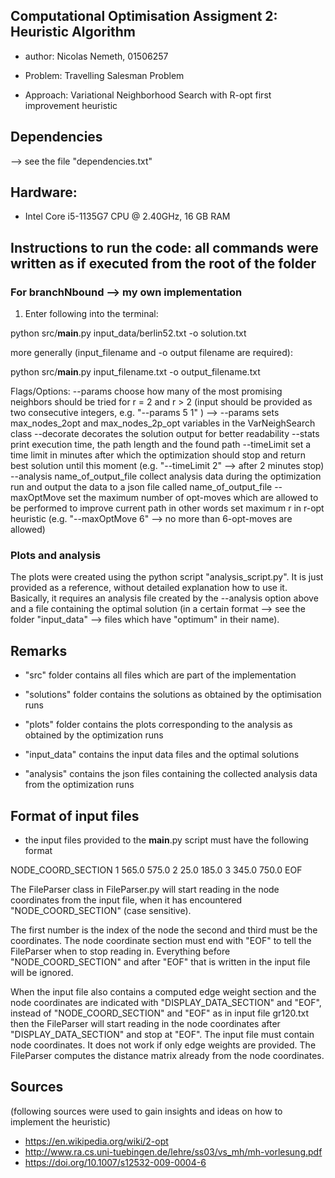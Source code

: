 ## Computational Optimisation Assigment 2: Heuristic Algorithm

- author: Nicolas Nemeth, 01506257

- Problem: Travelling Salesman Problem

- Approach: Variational Neighborhood Search with R-opt first improvement heuristic

## Dependencies

--> see the file "dependencies.txt"

## Hardware:
- Intel Core i5-1135G7 CPU @ 2.40GHz, 16 GB RAM

## Instructions to run the code: all commands were written as if executed from the root of the folder

### For branchNbound --> my own implementation

1. Enter following into the terminal:

python src/__main__.py input_data/berlin52.txt -o solution.txt

more generally (input_filename and -o output filename are required):

python src/__main__.py input_filename.txt -o output_filename.txt

Flags/Options:
--params                        choose how many of the most promising neighbors should be tried for r = 2 and r > 2
                                (input should be provided as two consecutive integers, e.g. "--params 5 1" )
                                --> --params sets max_nodes_2opt and max_nodes_2p_opt variables in the VarNeighSearch class
--decorate                      decorates the solution output for better readability
--stats                         print execution time, the path length and the found path
--timeLimit                     set a time limit in minutes after which the optimization should stop 
                                and return best solution until this moment (e.g. "--timeLimit 2" --> after 2 minutes stop)
--analysis name_of_output_file     collect analysis data during the optimization run 
                                   and output the data to a json file called name_of_output_file
--maxOptMove                    set the maximum number of opt-moves which are allowed to be performed to improve current path
                                in other words set maximum r in r-opt heuristic (e.g. "--maxOptMove 6" --> no more than 6-opt-moves are allowed) 


### Plots and analysis
The plots were created using the python script "analysis_script.py".
It is just provided as a reference, without detailed explanation how to use it.
Basically, it requires an analysis file created by the --analysis option above and a file containing the optimal solution (in a certain format --> see the folder "input_data" --> files which have "optimum" in their name).


## Remarks

- "src" folder contains all files which are part of the implementation
  
- "solutions" folder contains the solutions as obtained by the optimisation runs

- "plots" folder contains the plots corresponding to the analysis as obtained by the optimization runs

- "input_data" contains the input data files and the optimal solutions

- "analysis" contains the json files containing the collected analysis data from the optimization runs


## Format of input files

- the input files provided to the __main__.py script must have the following format

NODE_COORD_SECTION
1 565.0 575.0
2 25.0 185.0
3 345.0 750.0
EOF

The FileParser class in FileParser.py will start reading in the node coordinates from the input file,
when it has encountered "NODE_COORD_SECTION" (case sensitive).

The first number is the index of the node the second and third must be the coordinates.
The node coordinate section must end with "EOF" to tell the FileParser when to stop reading in.
Everything before "NODE_COORD_SECTION" and after "EOF" that is written in the input file will be ignored.

When the input file also contains a computed edge weight section and the node coordinates are indicated with
"DISPLAY_DATA_SECTION" and "EOF", instead of "NODE_COORD_SECTION" and "EOF" as in input file gr120.txt then the FileParser
will start reading in the node coordinates after "DISPLAY_DATA_SECTION" and stop at "EOF".
The input file must contain node coordinates. It does not work if only edge weights are provided. The FileParser computes
the distance matrix already from the node coordinates.

## Sources 
(following sources were used to gain insights and ideas on how to implement the heuristic)

- https://en.wikipedia.org/wiki/2-opt
- http://www.ra.cs.uni-tuebingen.de/lehre/ss03/vs_mh/mh-vorlesung.pdf
- https://doi.org/10.1007/s12532-009-0004-6
